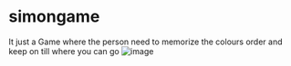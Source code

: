 # simongame
It just a Game where the person need to memorize the colours order and keep on till where you can go
![image](https://github.com/user-attachments/assets/c87705a9-9ffc-4827-a9dd-9863d09486b8)

